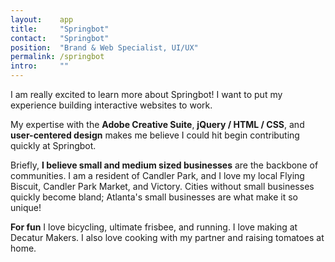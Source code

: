 ```yaml
---
layout:    app
title:     "Springbot"
contact:   "Springbot"
position:  "Brand & Web Specialist, UI/UX"
permalink: /springbot
intro:     ""
---
```

<p>
    I am really excited to learn more about Springbot! I want to put my experience building interactive websites to work.
</p>
<p>
    My expertise with the <strong>Adobe Creative Suite</strong>, <strong>jQuery / HTML / CSS</strong>, and <strong>user-centered design</strong> makes me believe I could hit begin contributing quickly at Springbot.
</p>
<p>
    Briefly, <strong>I believe small and medium sized businesses</strong> are the backbone of communities. I am a resident of Candler Park, and I love my local Flying Biscuit, Candler Park Market, and Victory. Cities without small businesses quickly become bland; Atlanta's small businesses are what make it so unique!
</p>
<p>
    <strong>For fun</strong> I love bicycling, ultimate frisbee, and running. I love making at Decatur Makers. I also love cooking with my partner and raising tomatoes at home.
</p>